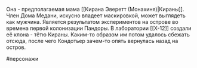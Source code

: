 Она - предполагаемая мама [[Кирана Эверетт (Монахиня)|Кираны]]. Член Дома Медани, искусно владеет маскировкой, может выглядеть как мужчина. Является результатом экспериментов на острове во времена первой колонизации Пандоры. В лаборатории [[Х-12]] создали её клона - тётю Кираны. Каким-то образом им потом удалось сбежать отсюда, после чего Кондотьер зачем-то опять вернулась назад на остров.

#персонажи 